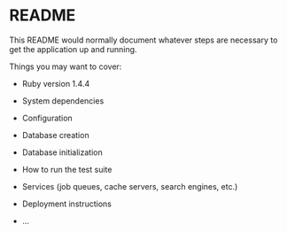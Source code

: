 # README

This README would normally document whatever steps are necessary to get the
application up and running.

Things you may want to cover:

* Ruby version 1.4.4

* System dependencies

* Configuration

* Database creation

* Database initialization

* How to run the test suite

* Services (job queues, cache servers, search engines, etc.)

* Deployment instructions

* ...

